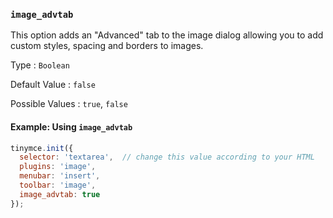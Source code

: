 ### `image_advtab`

This option adds an "Advanced" tab to the image dialog allowing you to add custom styles, spacing and borders to images.

Type
: `Boolean`

Default Value
: `false`

Possible Values
: `true`, `false`

#### Example: Using `image_advtab`

```js
tinymce.init({
  selector: 'textarea',  // change this value according to your HTML
  plugins: 'image',
  menubar: 'insert',
  toolbar: 'image',
  image_advtab: true
});
```

